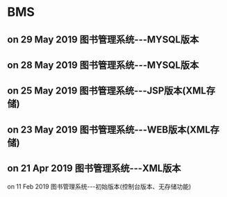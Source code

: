 # BMS
on 29 May 2019
图书管理系统---MYSQL版本
--------------------------
on 28 May 2019
图书管理系统---MYSQL版本
--------------------------
on 25 May 2019
图书管理系统---JSP版本(XML存储)
--------------------------
on 23 May 2019
图书管理系统---WEB版本(XML存储)
--------------------------
on 21 Apr 2019
图书管理系统---XML版本
--------------------------
on 11 Feb 2019
图书管理系统---初始版本(控制台版本、无存储功能)
